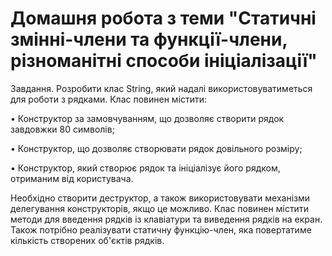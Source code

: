 # Домашня робота з теми "Статичні змінні-члени та функції-члени, різноманітні способи ініціалізації"

Завдання.
Розробити клас String, який надалі використовуватиметься для роботи з рядками.
Клас повинен містити:

• Конструктор за замовчуванням, що дозволяє створити рядок завдовжки 80 символів;

• Конструктор, що дозволяє створювати рядок довільного розміру;

• Конструктор, який створює рядок та ініціалізує його рядком, отриманим від користувача.

Необхідно створити деструктор, а також використовувати механізми делегування конструкторів, якщо це можливо.
Клас повинен містити методи для введення рядків із клавіатури та виведення рядків на екран. Також потрібно реалізувати статичну функцію-член, яка повертатиме кількість створених об'єктів рядків.
